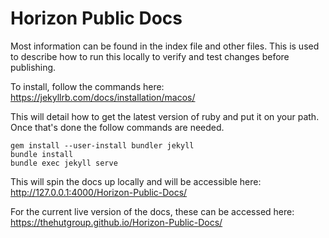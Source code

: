 # Horizon Public Docs

Most information can be found in the index file and other files. This is used to describe how to run this locally to verify and test changes before publishing.


To install, follow the commands here: https://jekyllrb.com/docs/installation/macos/

This will detail how to get the latest version of ruby and put it on your path. Once that's done the follow commands are needed.
```
gem install --user-install bundler jekyll
bundle install
bundle exec jekyll serve
```

This will spin the docs up locally and will be accessible here: http://127.0.0.1:4000/Horizon-Public-Docs/

For the current live version of the docs, these can be accessed here: https://thehutgroup.github.io/Horizon-Public-Docs/